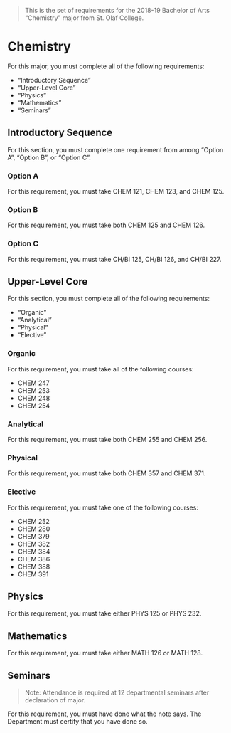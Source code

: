 > This is the set of requirements for the 2018-19 Bachelor of Arts “Chemistry”
> major from St. Olaf College.

# Chemistry
For this major, you must complete all of the following requirements:

- “Introductory Sequence”
- “Upper-Level Core”
- “Physics”
- “Mathematics”
- “Seminars”

## Introductory Sequence
For this section, you must complete one requirement from among “Option A”, “Option B”, or “Option C”.

### Option A
For this requirement, you must take CHEM 121, CHEM 123, and CHEM 125.

### Option B
For this requirement, you must take both CHEM 125 and CHEM 126.

### Option C
For this requirement, you must take CH/BI 125, CH/BI 126, and CH/BI 227.


## Upper-Level Core
For this section, you must complete all of the following requirements:

- “Organic”
- “Analytical”
- “Physical”
- “Elective”

### Organic
For this requirement, you must take all of the following courses:

- CHEM 247
- CHEM 253
- CHEM 248
- CHEM 254

### Analytical
For this requirement, you must take both CHEM 255 and CHEM 256.

### Physical
For this requirement, you must take both CHEM 357 and CHEM 371.

### Elective
For this requirement, you must take one of the following courses:

- CHEM 252
- CHEM 280
- CHEM 379
- CHEM 382
- CHEM 384
- CHEM 386
- CHEM 388
- CHEM 391


## Physics
For this requirement, you must take either PHYS 125 or PHYS 232.


## Mathematics
For this requirement, you must take either MATH 126 or MATH 128.


## Seminars
> Note: Attendance is required at 12 departmental seminars after declaration of
> major.

For this requirement, you must have done what the note says. The Department must
certify that you have done so.

